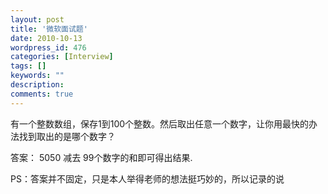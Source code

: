 ```yaml
---
layout: post
title: '微软面试题'
date: 2010-10-13
wordpress_id: 476
categories: [Interview]
tags: []
keywords: ""
description: 
comments: true
---
```


有一个整数数组，保存1到100个整数。然后取出任意一个数字，让你用最快的办法找到取出的是哪个数字？

答案：
5050 减去 99个数字的和即可得出结果.

PS：答案并不固定，只是本人举得老师的想法挺巧妙的，所以记录的说
